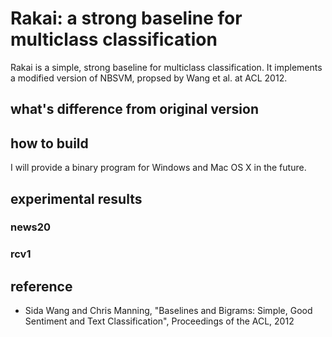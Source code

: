 # Rakai: a strong baseline for multiclass classification

Rakai is a simple, strong baseline for multiclass classification.
It implements a modified version of NBSVM, propsed by Wang et al. at ACL 2012.

## what's difference from original version

## how to build

I will provide a binary program for Windows and Mac OS X in the future.

## experimental results

### news20

### rcv1

## reference

 * Sida Wang and Chris Manning, "Baselines and Bigrams: Simple, Good Sentiment and Text Classification", Proceedings of the ACL, 2012
